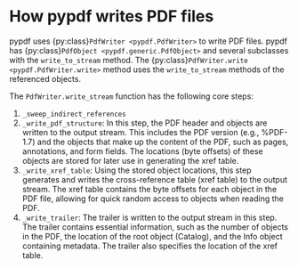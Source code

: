 # How pypdf writes PDF files

pypdf uses {py:class}`PdfWriter <pypdf.PdfWriter>` to write PDF files. pypdf has
{py:class}`PdfObject <pypdf.generic.PdfObject>` and several subclasses with the
`write_to_stream` method. The {py:class}`PdfWriter.write <pypdf.PdfWriter.write>`
method uses the `write_to_stream` methods of the referenced objects.

The `PdfWriter.write_stream` function has the following core steps:

1. `_sweep_indirect_references`
2. `_write_pdf_structure`: In this step, the PDF header and objects are written
   to the output stream. This includes the PDF version (e.g., %PDF-1.7) and the
   objects that make up the content of the PDF, such as pages, annotations, and
   form fields. The locations (byte offsets) of these objects are stored for
   later use in generating the xref table.
3. `_write_xref_table`: Using the stored object locations, this step generates
   and writes the cross-reference table (xref table) to the output stream. The
   xref table contains the byte offsets for each object in the PDF file,
   allowing for quick random access to objects when reading the PDF.
4. `_write_trailer`: The trailer is written to the output stream in this step.
   The trailer contains essential information, such as the number of objects in
   the PDF, the location of the root object (Catalog), and the Info object
   containing metadata. The trailer also specifies the location of the xref
   table.
